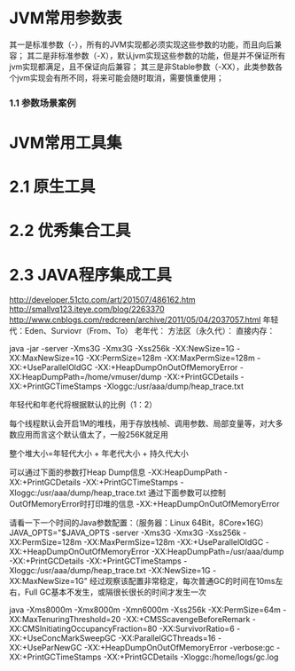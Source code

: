 
# JVM常用参数表

其一是标准参数（-），所有的JVM实现都必须实现这些参数的功能，而且向后兼容；
其二是非标准参数（-X），默认jvm实现这些参数的功能，但是并不保证所有jvm实现都满足，且不保证向后兼容；
其三是非Stable参数（-XX），此类参数各个jvm实现会有所不同，将来可能会随时取消，需要慎重使用；

### 1.1 参数场景案例

# JVM常用工具集

# 2.1 原生工具

# 2.2 优秀集合工具

# 2.3 JAVA程序集成工具

http://developer.51cto.com/art/201507/486162.htm
http://smallvq123.iteye.com/blog/2263370
http://www.cnblogs.com/redcreen/archive/2011/05/04/2037057.html
年轻代：Eden、Surviovr（From、To）
老年代：
方法区（永久代）：
直接内存：

java -jar -server -Xms3G -Xmx3G -Xss256k -XX:NewSize=1G -XX:MaxNewSize=1G -XX:PermSize=128m
-XX:MaxPermSize=128m -XX:+UseParallelOldGC -XX:+HeapDumpOnOutOfMemoryError
-XX:HeapDumpPath=/home/vmuser/dump -XX:+PrintGCDetails -XX:+PrintGCTimeStamps
-Xloggc:/usr/aaa/dump/heap_trace.txt

年轻代和年老代将根据默认的比例（1：2）

每个线程默认会开启1M的堆栈，用于存放栈帧、调用参数、局部变量等，对大多数应用而言这个默认值太了，一般256K就足用

整个堆大小=年轻代大小 + 年老代大小 + 持久代大小

可以通过下面的参数打Heap Dump信息
-XX:HeapDumpPath
-XX:+PrintGCDetails
-XX:+PrintGCTimeStamps
-Xloggc:/usr/aaa/dump/heap_trace.txt
通过下面参数可以控制OutOfMemoryError时打印堆的信息
-XX:+HeapDumpOnOutOfMemoryError


请看一下一个时间的Java参数配置：（服务器：Linux 64Bit，8Core×16G）
JAVA_OPTS="$JAVA_OPTS -server -Xms3G -Xmx3G -Xss256k -XX:PermSize=128m
-XX:MaxPermSize=128m -XX:+UseParallelOldGC -XX:+HeapDumpOnOutOfMemoryError
-XX:HeapDumpPath=/usr/aaa/dump -XX:+PrintGCDetails -XX:+PrintGCTimeStamps
-Xloggc:/usr/aaa/dump/heap_trace.txt -XX:NewSize=1G -XX:MaxNewSize=1G"
经过观察该配置非常稳定，每次普通GC的时间在10ms左右，Full GC基本不发生，或隔很长很长的时间才发生一次

java -Xms8000m -Xmx8000m -Xmn6000m -Xss256k -XX:PermSize=64m -XX:MaxTenuringThreshold=20
-XX:+CMSScavengeBeforeRemark -XX:CMSInitiatingOccupancyFraction=80 -XX:SurvivorRatio=6
-XX:+UseConcMarkSweepGC -XX:ParallelGCThreads=16 -XX:+UseParNewGC
-XX:+HeapDumpOnOutOfMemoryError -verbose:gc -XX:+PrintGCTimeStamps
-XX:+PrintGCDetails -Xloggc:/home/logs/gc.log